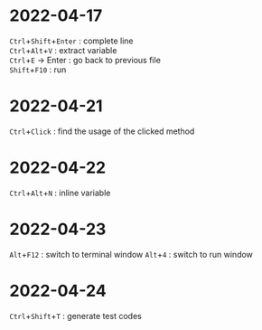 # 2022-04-17
`Ctrl`+`Shift`+`Enter` : complete line  
`Ctrl`+`Alt`+`V` : extract variable  
`Ctrl`+`E` -> Enter : go back to previous file  
`Shift`+`F10` : run  

# 2022-04-21
`Ctrl`+`Click` : find the usage of the clicked method

# 2022-04-22
`Ctrl`+`Alt`+`N` : inline variable

# 2022-04-23
`Alt`+`F12` : switch to terminal window
`Alt`+`4` : switch to run window

# 2022-04-24
`Ctrl`+`Shift`+`T` : generate test codes
